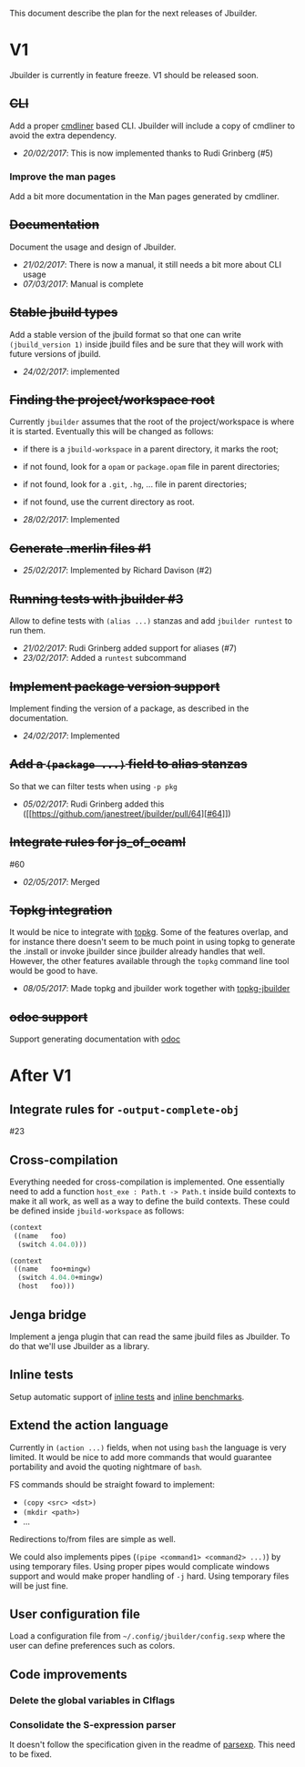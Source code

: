 This document describe the plan for the next releases of Jbuilder.

# V1

Jbuilder is currently in feature freeze. V1 should be released soon.

## ~~CLI~~

Add a proper [cmdliner](http://erratique.ch/software/cmdliner) based
CLI.  Jbuilder will include a copy of cmdliner to avoid the extra
dependency.

- *20/02/2017*: This is now implemented thanks to Rudi Grinberg (#5)

### Improve the man pages

Add a bit more documentation in the Man pages generated by cmdliner.

## ~~Documentation~~

Document the usage and design of Jbuilder.

- *21/02/2017*: There is now a manual, it still needs a bit more about
  CLI usage
- *07/03/2017*: Manual is complete

## ~~Stable jbuild types~~

Add a stable version of the jbuild format so that one can write
`(jbuild_version 1)` inside jbuild files and be sure that they will
work with future versions of jbuild.

- *24/02/2017*: implemented

## ~~Finding the project/workspace root~~

Currently `jbuilder` assumes that the root of the project/workspace is
where it is started. Eventually this will be changed as follows:

- if there is a `jbuild-workspace` in a parent directory, it marks the root;
- if not found, look for a `opam` or `package.opam` file in parent directories;
- if not found, look for a `.git`, `.hg`, ... file in parent directories;
- if not found, use the current directory as root.

- *28/02/2017*: Implemented

## ~~Generate .merlin files #1~~

- *25/02/2017*: Implemented by Richard Davison (#2)

## ~~Running tests with jbuilder #3~~

Allow to define tests with `(alias ...)` stanzas and add `jbuilder
runtest` to run them.

- *21/02/2017*: Rudi Grinberg added support for aliases (#7)
- *23/02/2017*: Added a `runtest` subcommand

## ~~Implement package version support~~

Implement finding the version of a package, as described in the
documentation.

- *24/02/2017*: Implemented

## ~~Add a `(package ...)` field to alias stanzas~~

So that we can filter tests when using `-p pkg`

- *05/02/2017*: Rudi Grinberg added this ([[https://github.com/janestreet/jbuilder/pull/64][#64]])

## ~~Integrate rules for js_of_ocaml~~

#60

- *02/05/2017*: Merged

## ~~Topkg integration~~

It would be nice to integrate with
[topkg](http://erratique.ch/software/topkg). Some of the features
overlap, and for instance there doesn't seem to be much point in using
topkg to generate the .install or invoke jbuilder since jbuilder
already handles that well. However, the other features available
through the `topkg` command line tool would be good to have.

- *08/05/2017*: Made topkg and jbuilder work together with
  [topkg-jbuilder](https://github.com/diml/topkg-jbuilder)

## ~~odoc support~~

Support generating documentation with
[odoc](https://github.com/ocaml-doc/odoc)

# After V1

## Integrate rules for `-output-complete-obj`

#23

## Cross-compilation

Everything needed for cross-compilation is implemented. One
essentially need to add a function `host_exe : Path.t -> Path.t`
inside build contexts to make it all work, as well as a way to define
the build contexts. These could be defined inside `jbuild-workspace`
as follows:

```scheme
(context
 ((name   foo)
  (switch 4.04.0)))

(context
 ((name   foo+mingw)
  (switch 4.04.0+mingw)
  (host   foo)))
```

## Jenga bridge

Implement a jenga plugin that can read the same jbuild files as
Jbuilder. To do that we'll use Jbuilder as a library.

## Inline tests

Setup automatic support of
[inline tests](https://github.com/janestreet/ppx_inline_test) and
[inline benchmarks](https://github.com/janestreet/ppx_bench).

## Extend the action language

Currently in `(action ...)` fields, when not using `bash` the language
is very limited. It would be nice to add more commands that would
guarantee portability and avoid the quoting nightmare of `bash`.

FS commands should be straight foward to implement:
- `(copy <src> <dst>)`
- `(mkdir <path>)`
- ...

Redirections to/from files are simple as well.

We could also implements pipes (`(pipe <command1> <command2> ...)`) by
using temporary files. Using proper pipes would complicate windows
support and would make proper handling of `-j` hard. Using temporary
files will be just fine.

## User configuration file

Load a configuration file from `~/.config/jbuilder/config.sexp` where
the user can define preferences such as colors.

## Code improvements

### Delete the global variables in Clflags

### Consolidate the S-expression parser

It doesn't follow the specification given in the readme of
[parsexp](https://github.com/janestreet/parsexp). This need to be
fixed.
